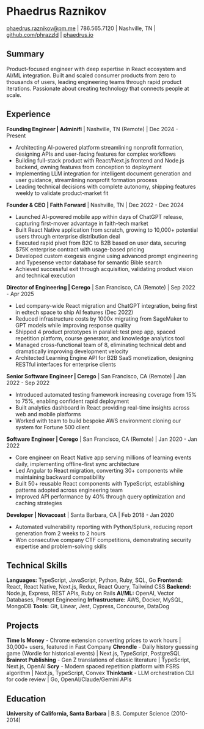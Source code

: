 # Phaedrus Raznikov

phaedrus.raznikov@pm.me | 786.565.7120 | Nashville, TN | [github.com/phrazzld](https://github.com/phrazzld) | [phaedrus.io](https://phaedrus.io)

## Summary

Product-focused engineer with deep expertise in React ecosystem and AI/ML integration. Built and scaled consumer products from zero to thousands of users, leading engineering teams through rapid product iterations. Passionate about creating technology that connects people at scale.

## Experience

**Founding Engineer | Adminifi** | Nashville, TN (Remote) | Dec 2024 - Present
- Architecting AI-powered platform streamlining nonprofit formation, designing APIs and user-facing features for complex workflows
- Building full-stack product with React/Next.js frontend and Node.js backend, owning features from conception to deployment
- Implementing LLM integration for intelligent document generation and user guidance, streamlining nonprofit formation process
- Leading technical decisions with complete autonomy, shipping features weekly to validate product-market fit

**Founder & CEO | Faith Forward** | Nashville, TN | Dec 2022 - Dec 2024
- Launched AI-powered mobile app within days of ChatGPT release, capturing first-mover advantage in faith-tech market
- Built React Native application from scratch, growing to 10,000+ potential users through enterprise distribution deal
- Executed rapid pivot from B2C to B2B based on user data, securing $75K enterprise contract with usage-based pricing
- Developed custom exegesis engine using advanced prompt engineering and Typesense vector database for semantic Bible search
- Achieved successful exit through acquisition, validating product vision and technical execution

**Director of Engineering | Cerego** | San Francisco, CA (Remote) | Sep 2022 - Apr 2025
- Led company-wide React migration and ChatGPT integration, being first in edtech space to ship AI features (Dec 2022)
- Reduced infrastructure costs by 1000x migrating from SageMaker to GPT models while improving response quality
- Shipped 4 product prototypes in parallel: test prep app, spaced repetition platform, course generator, and knowledge analytics tool
- Managed cross-functional team of 8, eliminating technical debt and dramatically improving development velocity
- Architected Learning Engine API for B2B SaaS monetization, designing RESTful interfaces for enterprise clients

**Senior Software Engineer | Cerego** | San Francisco, CA (Remote) | Jan 2022 - Sep 2022
- Introduced automated testing framework increasing coverage from 15% to 75%, enabling confident rapid deployment
- Built analytics dashboard in React providing real-time insights across web and mobile platforms
- Worked with team to build bespoke AWS environment cloning our system for Fortune 500 client

**Software Engineer | Cerego** | San Francisco, CA (Remote) | Jan 2020 - Jan 2022
- Core engineer on React Native app serving millions of learning events daily, implementing offline-first sync architecture
- Led Angular to React migration, converting 30+ components while maintaining backward compatibility
- Built 50+ reusable React components with TypeScript, establishing patterns adopted across engineering team
- Improved API performance by 40% through query optimization and caching strategies

**Developer | Novacoast** | Santa Barbara, CA | Feb 2018 - Jan 2020
- Automated vulnerability reporting with Python/Splunk, reducing report generation from 2 weeks to 2 hours
- Won consecutive company CTF competitions, demonstrating security expertise and problem-solving skills

## Technical Skills

**Languages:** TypeScript, JavaScript, Python, Ruby, SQL, Go
**Frontend:** React, React Native, Next.js, Redux, React Query, Tailwind CSS
**Backend:** Node.js, Express, REST APIs, Ruby on Rails
**AI/ML:** OpenAI, Vector Databases, Prompt Engineering
**Infrastructure:** AWS, Docker, MySQL, MongoDB
**Tools:** Git, Linear, Jest, Cypress, Concourse, DataDog

## Projects

**Time Is Money** - Chrome extension converting prices to work hours | 30,000+ users, featured in Fast Company
**Chrondle** - Daily history guessing game (Wordle for historical events) | Next.js, TypeScript, PostgreSQL
**Brainrot Publishing** - Gen Z translations of classic literature | TypeScript, Next.js, OpenAI
**Scry** - Modern spaced repetition platform with FSRS algorithm | Next.js, TypeScript, Convex
**Thinktank** - LLM orchestration CLI for code review | Go, OpenAI/Claude/Gemini APIs

## Education

**University of California, Santa Barbara** | B.S. Computer Science (2010-2014)